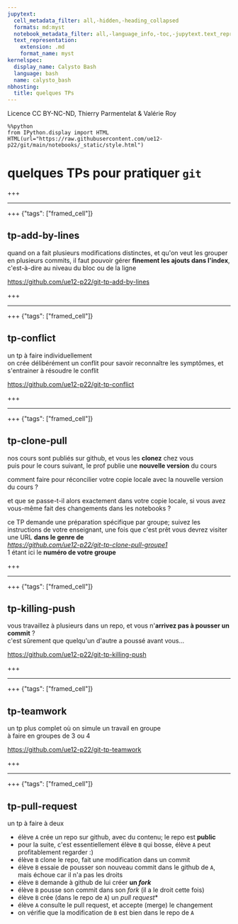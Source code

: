 ```yaml
---
jupytext:
  cell_metadata_filter: all,-hidden,-heading_collapsed
  formats: md:myst
  notebook_metadata_filter: all,-language_info,-toc,-jupytext.text_representation.jupytext_version,-jupytext.text_representation.format_version
  text_representation:
    extension: .md
    format_name: myst
kernelspec:
  display_name: Calysto Bash
  language: bash
  name: calysto_bash
nbhosting:
  title: quelques TPs
---
```


Licence CC BY-NC-ND, Thierry Parmentelat & Valérie Roy

```{code-cell}
%%python
from IPython.display import HTML
HTML(url="https://raw.githubusercontent.com/ue12-p22/git/main/notebooks/_static/style.html")
```

# quelques TPs pour pratiquer `git`

+++

***

+++ {"tags": ["framed_cell"]}

## tp-add-by-lines

quand on a fait plusieurs modifications distinctes, et qu'on veut les grouper en plusieurs commits, il faut pouvoir gérer **finement les ajouts dans l'index**, c'est-à-dire au niveau du bloc ou de la ligne

<https://github.com/ue12-p22/git-tp-add-by-lines>

+++

***

+++ {"tags": ["framed_cell"]}

## tp-conflict

un tp à faire individuellement  
on crée délibérément un conflit pour savoir reconnaître les symptômes, et s'entrainer à résoudre le conflit

<https://github.com/ue12-p22/git-tp-conflict>

+++

***

+++ {"tags": ["framed_cell"]}

## tp-clone-pull

nos cours sont publiés sur github, et vous les **clonez** chez vous  
puis pour le cours suivant, le prof publie une **nouvelle version** du cours

comment faire pour réconcilier votre copie locale avec la nouvelle version du cours ?

et que se passe-t-il alors exactement dans votre copie locale, si vous avez vous-même fait des changements dans les notebooks ?

ce TP demande une préparation spécifique par groupe; suivez les instructions de votre enseignant, une fois que c'est prêt vous devrez visiter une URL **dans le genre de**  
*https://github.com/ue12-p22/git-tp-clone-pull-groupe1*  
1 étant ici le **numéro de votre groupe**

+++

***

+++ {"tags": ["framed_cell"]}

## tp-killing-push

vous travaillez à plusieurs dans un repo, et vous n'**arrivez pas à pousser un commit** ?  
c'est sûrement que quelqu'un d'autre a poussé avant vous…

<https://github.com/ue12-p22/git-tp-killing-push>

+++

***

+++ {"tags": ["framed_cell"]}

## tp-teamwork

un tp plus complet où on simule un travail en groupe  
à faire en groupes de 3 ou 4

<https://github.com/ue12-p22/git-tp-teamwork>

+++

***

+++ {"tags": ["framed_cell"]}

## tp-pull-request

un tp à faire à deux  

* élève `A` crée un repo sur github, avec du contenu; le repo est **public**
* pour la suite, c'est essentiellement élève `B` qui bosse, élève `A` peut profitablement regarder :)
* élève `B` clone le repo, fait une modification dans un commit
* élève `B` essaie de pousser son nouveau commit dans le github de `A`, mais échoue car il n'a pas les droits
* élève `B` demande à github de lui créer **un *fork***
* élève `B` pousse son commit dans son *fork* (il a le droit cette fois)
* élève `B` crée (dans le repo de `A`) un *pull request**
* élève `A` consulte le pull request, et accepte (merge) le changement
* on vérifie que la modification de `B` est bien dans le repo de `A`
